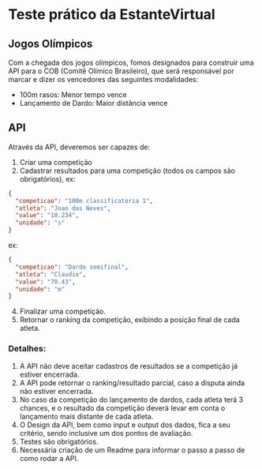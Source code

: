 # Teste prático da EstanteVirtual #
## Jogos Olímpicos ##

Com a chegada dos jogos olímpicos, fomos designados para construir uma API para o COB (Comitê Olímico Brasileiro), que será responsável por marcar e dizer os vencedores das seguintes modalidades:

* 100m rasos: Menor tempo vence
* Lançamento de Dardo: Maior distância vence

## API 

Através da API, deveremos ser capazes de:

1. Criar uma competição
2. Cadastrar resultados para uma competição (todos os campos são obrigatórios), 
ex: 
```json
{
  "competicao": "100m classificatoria 1", 
  "atleta": "Joao das Neves", 
  "value": "10.234", 
  "unidade": "s"
}
```
ex: 
```json
{
  "competicao": "Dardo semifinal", 
  "atleta": "Claudio", 
  "value": "70.43", 
  "unidade": "m"
}
```
4. Finalizar uma competição.
3. Retornar o ranking da competição, exibindo a posição final de cada atleta.


### **Detalhes**:
1. A API não deve aceitar cadastros de resultados se a competição já estiver encerrada.
2. A API pode retornar o ranking/resultado parcial, caso a disputa ainda não estiver encerrada.
3. No caso da competição do lançamento de dardos, cada atleta terá 3 chances, e o resultado da competição deverá levar em conta o lançamento mais distante de cada atleta.
4. O Design da API, bem como input e output dos dados, fica a seu critério, sendo inclusive um dos pontos de avaliação.
5. Testes são obrigatórios.
6. Necessária criação de um Readme para informar o passo a passo de como rodar a API.



